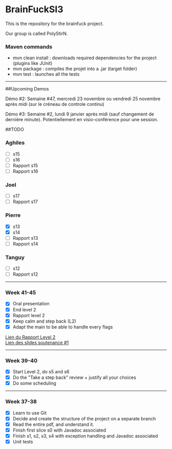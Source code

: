 # BrainFuckSI3

This is the repository for the brainfuck project.

Our group is called PolyStirN.

### Maven commands

- mvn clean install : downloads required dependencies for the project (plugins like JUnit) 
- mvn package : compiles the projet into a .jar (target folder)
- mvn test : launches all the tests

---

##Upcoming Demos

Démo #2:
Semaine #47, mercredi 23 novembre ou vendredi 25 novembre après midi (sur le créneau de controle continu)

Démo #3:
Semaine #2, lundi 9 janvier après midi (sauf changement de dernière minute). Potentiellement en visio-conférence pour une session.

##TODO


### Aghiles

- [ ] s15
- [ ] s16
- [ ] Rapport s15
- [ ] Rapport s16

### Joel

- [ ] s17
- [ ] Rapport s17

### Pierre

- [x] s13
- [x] s14
- [ ] Rapport s13
- [ ] Rapport s14

### Tanguy

- [ ] s12
- [ ] Rapport s12

---

### Week 41-45

- [x] Oral presentation
- [x] End level 2
- [x] Rapport level 2
- [x] Keep calm and step back (L2)
- [x] Adapt the main to be able to handle every flags

[Lien du Rapport Level 2](https://docs.google.com/document/d/1PzqbZesflG3ossOJt7w1S7Z1KMKGO60itktAWukM744/edit?usp=sharing)<br/>
[Lien des slides soutenance #1](https://www.icloud.com/keynote/0dPYGMDIF4jh_7oab-MVELDrA#PresentationBrainfuckSI3)

---

### Week 39-40

- [x] Start Level 2, do s5 and s6
- [x] Do the "Take a step back" review + justify all your choices
- [x] Do some scheduling

---

### Week 37-38

- [x] Learn to use Git
- [x] Decide and create the structure of the project on a separate branch
- [x] Read the entire pdf, and understand it.
- [x] Finish first slice s0 with Javadoc associated
- [x] Finish s1, s2, s3, s4 with exception handling and Javadoc associated
- [x] Unit tests
